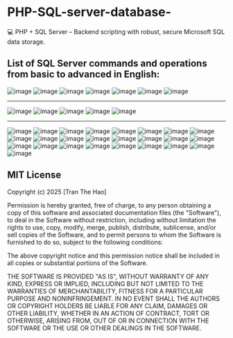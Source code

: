 # PHP-SQL-server-database-
💻 PHP + SQL Server – Backend scripting with robust, secure Microsoft SQL data storage.
## List of SQL Server commands and operations from basic to advanced in English:
![image](https://github.com/user-attachments/assets/8a748308-fb5d-4148-a7ff-d4d30e254998)
![image](https://github.com/user-attachments/assets/3837798c-bd49-4ef7-aeca-95446f89ca52)
![image](https://github.com/user-attachments/assets/fdf28e0a-1d67-4ede-943c-122390b86619)
![image](https://github.com/user-attachments/assets/5a09bdb7-207f-4e1f-87d0-c31709e24a01)
![image](https://github.com/user-attachments/assets/0379f472-50ba-4298-9282-00fbd3b0bab9)
![image](https://github.com/user-attachments/assets/d8e01671-7f83-477b-ab91-746a200b5367)
![image](https://github.com/user-attachments/assets/5a91d873-9081-4db9-af69-10a4611f9a46)

---

![image](https://github.com/user-attachments/assets/e0ac54ef-b0a9-4194-98cf-b4e7c771acd3)
![image](https://github.com/user-attachments/assets/d7afca33-0d2f-4547-9f46-fd752e0c1d7c)
![image](https://github.com/user-attachments/assets/a1bd67ed-4ae3-4708-b312-1ee7a82ba4d0)
![image](https://github.com/user-attachments/assets/10c9d1ec-9e24-4064-b3e8-b777f2586420)
![image](https://github.com/user-attachments/assets/4dfa13c8-209d-44de-be9f-1540754e3426)

---


![image](https://github.com/user-attachments/assets/5b65a7a1-0c7d-46c9-aa8e-5fce5c1d10a6)
![image](https://github.com/user-attachments/assets/ef71500b-c75b-4865-8483-2eab381227a1)
![image](https://github.com/user-attachments/assets/761b33d8-2cf1-4fe5-a90d-f7c65667798f)
![image](https://github.com/user-attachments/assets/f01c8931-f88f-4321-ac35-ae4ab126ddc3)
![image](https://github.com/user-attachments/assets/2620e6d6-5f94-436d-9b86-d7197bdf9781)
![image](https://github.com/user-attachments/assets/338ba85c-1be0-4ba0-a245-a8b2d5505f09)
![image](https://github.com/user-attachments/assets/eb33a813-1c31-4e6a-9216-d1ad6444a334)
![image](https://github.com/user-attachments/assets/be061e33-b689-486a-8892-ad9a247c219c)
![image](https://github.com/user-attachments/assets/03db3aeb-e39c-4c7c-a895-1b06fcde809a)
![image](https://github.com/user-attachments/assets/8df7f30b-ba50-424a-9d8a-23ae8d286322)
![image](https://github.com/user-attachments/assets/dd5d0fb9-396b-49fd-8f0a-dc75c54d0d48)
![image](https://github.com/user-attachments/assets/2f949c1b-1a86-4182-afb2-4c4f4e2fafdc)
![image](https://github.com/user-attachments/assets/828307a4-3b40-4321-bb32-c92c3e685cd5)
![image](https://github.com/user-attachments/assets/e2374309-0290-42ea-b8d6-0ff8a37f6e4d)
![image](https://github.com/user-attachments/assets/44e5619a-3e8e-4588-ac0e-1601a7b33ffc)
![image](https://github.com/user-attachments/assets/dd4b0028-ce1d-4fae-9e2d-9880c76e5791)
![image](https://github.com/user-attachments/assets/b161ad35-7df9-444c-8ca4-bf12b4d92ce5)
![image](https://github.com/user-attachments/assets/c1f40642-f9da-464c-bcdf-9f8cbc3d660c)
![image](https://github.com/user-attachments/assets/5ef14ae8-4831-48d0-85b3-eff5b35fd685)
![image](https://github.com/user-attachments/assets/fecbda7e-b325-4313-a2c4-b4256d71e2ae)
![image](https://github.com/user-attachments/assets/a0340ef7-bb4f-4d45-94e8-365b34e3f9c8)
![image](https://github.com/user-attachments/assets/ac3d38c9-e262-4dbd-a86b-5e04d4cb763d)
![image](https://github.com/user-attachments/assets/280fe2ed-7bc1-42ae-926d-28ca3a1ebdc3)
![image](https://github.com/user-attachments/assets/39b8ed1c-e6eb-4fd8-bfcd-cf758963eb14)
![image](https://github.com/user-attachments/assets/fc220f4e-3f56-4702-963b-7acd47862174)

## MIT License

Copyright (c) 2025 [Tran The Hao]

Permission is hereby granted, free of charge, to any person obtaining a copy
of this software and associated documentation files (the "Software"), to deal
in the Software without restriction, including without limitation the rights
to use, copy, modify, merge, publish, distribute, sublicense, and/or sell
copies of the Software, and to permit persons to whom the Software is
furnished to do so, subject to the following conditions:

The above copyright notice and this permission notice shall be included in all
copies or substantial portions of the Software.

THE SOFTWARE IS PROVIDED "AS IS", WITHOUT WARRANTY OF ANY KIND, EXPRESS OR
IMPLIED, INCLUDING BUT NOT LIMITED TO THE WARRANTIES OF MERCHANTABILITY,
FITNESS FOR A PARTICULAR PURPOSE AND NONINFRINGEMENT. IN NO EVENT SHALL THE
AUTHORS OR COPYRIGHT HOLDERS BE LIABLE FOR ANY CLAIM, DAMAGES OR OTHER
LIABILITY, WHETHER IN AN ACTION OF CONTRACT, TORT OR OTHERWISE, ARISING FROM,
OUT OF OR IN CONNECTION WITH THE SOFTWARE OR THE USE OR OTHER DEALINGS IN THE
SOFTWARE.
